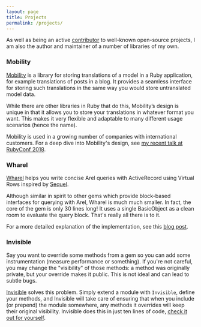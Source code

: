 ```yaml
---
layout: page
title: Projects
permalink: /projects/
---
```


As well as being an active <a href="https://github.com/shioyama"
target="_blank">contributor</a> to well-known open-source projects, I am also
the author and maintainer of a number of libraries of my own.

### Mobility

[Mobility](https://github.com/shioyama/mobility) is a library for storing translations of a model in a Ruby
application, for example translations of posts in a blog. It provides a
seamless interface for storing such translations in the same way you would
store untranslated model data.

While there are other libraries in Ruby that do this, Mobility’s design is
unique in that it allows you to store your translations in whatever format you
want. This makes it very flexible and adaptable to many different usage
scenarios (hence the name).

Mobility is used in a growing number of companies with international customers.
For a deep dive into Mobility's design, see [my recent talk at RubyConf
2018](/speaking#building-generic-software).

### Wharel

[Wharel](https://github.com/shioyama/wharel) helps you write concise Arel
queries with ActiveRecord using Virtual Rows inspired by
[Sequel](http://sequel.jeremyevans.net/).

Although similar in spirit to other gems which provide block-based interfaces
for querying with Arel, Wharel is much much smaller. In fact, the core of the
gem is only 30 lines long! It uses a single BasicObject as a clean room to
evaluate the query block. That's really all there is to it.

For a more detailed explanation of the implementation, see this [blog
post](https://dejimata.com/2018/5/30/arel-with-wharel).

### Invisible

Say you want to override some methods from a gem so you can add some
instrumentation (measure performance or something). If you're not careful, you
may change the "visibility" of those methods: a method was originally private,
but your override makes it public. This is not ideal and can lead to subtle bugs.

[Invisible](https://github.com/shioyama/invisible) solves this problem. Simply
extend a module with `Invisible`, define your methods, and Invisible will take
care of ensuring that when you include (or prepend) the module somewhere, any
methods it overrides will keep their original visibility. Invisible does this
in just ten lines of code, [check it
out for yourself](https://github.com/shioyama/invisible/blob/master/lib/invisible.rb).
